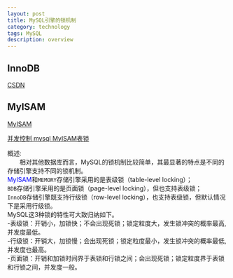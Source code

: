 ```yaml
---
layout: post
title: MySQL引擎的锁机制
category: technology
tags: MySQL
description: overview
---
```


## InnoDB

[CSDN](https://blog.csdn.net/yuanrxdu/article/details/41170381)

## MyISAM

[MyISAM](https://www.2cto.com/database/201508/429974.html)

[并发控制 mysql MyISAM表锁](https://www.cnblogs.com/qq78292959/archive/2013/01/30/2883109.html)

概述:<br>
&emsp;&emsp;相对其他数据库而言，MySQL的锁机制比较简单，其最显著的特点是不同的存储引擎支持不同的锁机制。<br>
<font color=blue>MyISAM</font>和``MEMORY``存储引擎采用的是表级锁（table-level locking）；<br>
``BDB``存储引擎采用的是页面锁（page-level locking），但也支持表级锁；<br>
``InnoDB``存储引擎既支持行级锁（row-level locking），也支持表级锁，但默认情况下是采用行级锁。<br>
MySQL这3种锁的特性可大致归纳如下。<br>
    -表级锁：开销小，加锁快；不会出现死锁；锁定粒度大，发生锁冲突的概率最高,并发度最低。  
    -行级锁：开销大，加锁慢；会出现死锁；锁定粒度最小，发生锁冲突的概率最低,并发度也最高。  
    -页面锁：开销和加锁时间界于表锁和行锁之间；会出现死锁；锁定粒度界于表锁和行锁之间，并发度一般。  